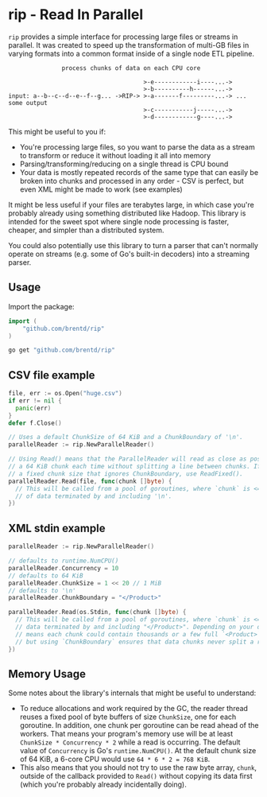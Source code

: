 # rip - Read In Parallel

`rip` provides a simple interface for processing large files or streams in parallel. It was created to speed up the transformation of multi-GB files in varying formats into a common format inside of a single node ETL pipeline.

```
               process chunks of data on each CPU core

                                      >-e------------i----...->
                                      >-b----------h------...->
input: a--b--c--d--e--f--g... ->RIP-> >-a-------f---------...-> ... some output
                                      >-c-----------j-----...->
                                      >-d------------g----...->

```

This might be useful to you if:

  * You're processing large files, so you want to parse the data as a stream to transform or reduce it without loading it all into memory
  * Parsing/transforming/reducing on a single thread is CPU bound
  * Your data is mostly repeated records of the same type that can easily be broken into chunks and processed in any order - CSV is perfect, but even XML might be made to work (see examples)

It might be less useful if your files are terabytes large, in which case you're probably already using something distributed like Hadoop. This library is intended for the sweet spot where single node processing is faster, cheaper, and simpler than a distributed system.

You could also potentially use this library to turn a parser that can't normally operate on streams (e.g. some of Go's built-in decoders) into a streaming parser.

## Usage

Import the package:

```go
import (
	"github.com/brentd/rip"
)
```

```bash
go get "github.com/brentd/rip"
```

## CSV file example

```go
file, err := os.Open("huge.csv")
if err != nil {
  panic(err)
}
defer f.Close()

// Uses a default ChunkSize of 64 KiB and a ChunkBoundary of '\n'.
parallelReader := rip.NewParallelReader()

// Using Read() means that the ParallelReader will read as close as possible to
// a 64 KiB chunk each time without splitting a line between chunks. If you want
// a fixed chunk size that ignores ChunkBoundary, use ReadFixed().
parallelReader.Read(file, func(chunk []byte) {
  // This will be called from a pool of goroutines, where `chunk` is <= 64 KiB
  // of data terminated by and including '\n'.
})
```

## XML stdin example

```go
parallelReader := rip.NewParallelReader()

// defaults to runtime.NumCPU()
parallelReader.Concurrency = 10
// defaults to 64 KiB
parallelReader.ChunkSize = 1 << 20 // 1 MiB
// defaults to '\n'
parallelReader.ChunkBoundary = "</Product>"

parallelReader.Read(os.Stdin, func(chunk []byte) {
  // This will be called from a pool of goroutines, where `chunk` is <= 1 MiB of
  // data terminated by and including "</Product>". Depending on your data, this
  // means each chunk could contain thousands or a few full `<Product>` records,
  // but using `ChunkBoundary` ensures that data chunks never split a record.
})
```

## Memory Usage

Some notes about the library's internals that might be useful to understand:

  * To reduce allocations and work required by the GC, the reader thread reuses a fixed pool of byte buffers of size `ChunkSize`, one for each goroutine. In addition, one chunk per goroutine can be read ahead of the workers. That means your program's memory use will be at least `ChunkSize * Concurrency * 2` while a read is occurring. The default value of `Concurrency` is Go's `runtime.NumCPU()`. At the default chunk size of 64 KiB, a 6-core CPU would use `64 * 6 * 2 = 768 KiB`.
  * This also means that you should not try to use the raw byte array, `chunk`, outside of the callback provided to `Read()` without copying its data first (which you're probably already incidentally doing).

